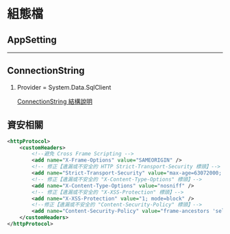 # 組態檔

## AppSetting


---

## ConnectionString

1. Provider = System.Data.SqlClient

    [ConnectionString 結構說明](https://docs.microsoft.com/en-us/dotnet/api/system.data.sqlclient.sqlconnection.connectionstring?view=netframework-4.8)

## 資安相關

```xml
<httpProtocol>
    <customHeaders>
        <!--避免 Cross Frame Scripting -->
        <add name="X-Frame-Options" value="SAMEORIGIN" />
        <!-- 修正【遺漏或不安全的 HTTP Strict-Transport-Security 標頭】-->
        <add name="Strict-Transport-Security" value="max-age=63072000; includeSubDomains"/>
        <!-- 修正【遺漏或不安全的 "X-Content-Type-Options" 標頭】-->
        <add name="X-Content-Type-Options" value="nosniff" />
        <!-- 修正【遺漏或不安全的 "X-XSS-Protection" 標頭】-->
        <add name="X-XSS-Protection" value="1; mode=block" />
        <!--修正【遺漏或不安全的 "Content-Security-Policy" 標頭】-->
        <add name="Content-Security-Policy" value="frame-ancestors 'self';" />
    </customHeaders>
</httpProtocol>
```
